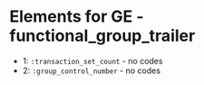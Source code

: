 # Elements for GE - functional_group_trailer
* 1: `:transaction_set_count` - no codes
* 2: `:group_control_number` - no codes
